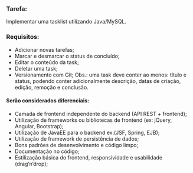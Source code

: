 ### Tarefa:
Implementar uma tasklist utilizando Java/MySQL.

### Requisitos:

- Adicionar novas tarefas;
- Marcar e desmarcar o status de concluído;
- Editar o conteúdo da task;
- Deletar uma task;
- Versionamento com Git;
Obs.: uma task deve conter ao menos: título e status, podendo conter adicionalmente descrição, datas de
criação, edição, remoção e conclusão.

#### Serão considerados diferenciais:
- Camada de frontend independente do backend (API REST + frontend);
- Utilização de frameworks ou bibliotecas de frontend (ex: jQuery, Angular, Bootstrap);
- Utilização de JavaEE para o backend ex:(JSF, Spring, EJB);
- Utilização de framework de persistência de dados;
- Bons padrões de desenvolvimento e código limpo;
- Documentação no código;
- Estilização básica do frontend, responsividade e usabilidade (drag’n’drop);
